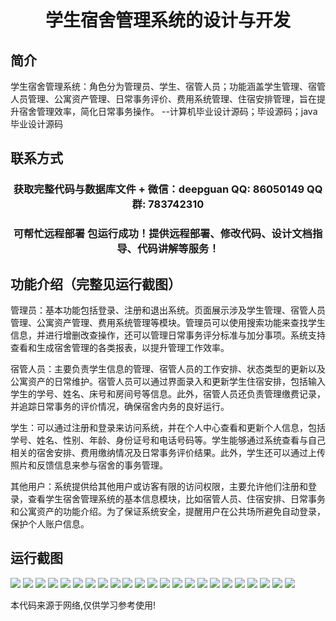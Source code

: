 <p><h1 align="center">学生宿舍管理系统的设计与开发</h1></p>

## 简介
学生宿舍管理系统：角色分为管理员、学生、宿管人员；功能涵盖学生管理、宿管人员管理、公寓资产管理、日常事务评价、费用系统管理、住宿安排管理，旨在提升宿舍管理效率，简化日常事务操作。    --计算机毕业设计源码；毕设源码；java毕业设计源码


## 联系方式
<p><h3 align="center">获取完整代码与数据库文件 + 微信：deepguan QQ: 86050149 QQ群: 783742310</h3></p>
<p><h3 align="center">可帮忙远程部署 包运行成功！提供远程部署、修改代码、设计文档指导、代码讲解等服务！</h3></p>

## 功能介绍（完整见运行截图）
管理员：基本功能包括登录、注册和退出系统。页面展示涉及学生管理、宿管人员管理、公寓资产管理、费用系统管理等模块。管理员可以使用搜索功能来查找学生信息，并进行增删改查操作，还可以管理日常事务评分标准与加分事项。系统支持查看和生成宿舍管理的各类报表，以提升管理工作效率。

宿管人员：主要负责学生信息的管理、宿管人员的工作安排、状态类型的更新以及公寓资产的日常维护。宿管人员可以通过界面录入和更新学生住宿安排，包括输入学生的学号、姓名、床号和房间号等信息。此外，宿管人员还负责管理缴费记录，并追踪日常事务的评价情况，确保宿舍内务的良好运行。

学生：可以通过注册和登录来访问系统，并在个人中心查看和更新个人信息，包括学号、姓名、性别、年龄、身份证号和电话号码等。学生能够通过系统查看与自己相关的宿舍安排、费用缴纳情况及日常事务评价结果。此外，学生还可以通过上传照片和反馈信息来参与宿舍的事务管理。

其他用户：系统提供给其他用户或访客有限的访问权限，主要允许他们注册和登录，查看学生宿舍管理系统的基本信息模块，比如宿管人员、住宿安排、日常事务和公寓资产的功能介绍。为了保证系统安全，提醒用户在公共场所避免自动登录，保护个人账户信息。


## 运行截图
![](https://bs-1329754181.cos.ap-shanghai.myqcloud.com/spring/StudentDormitoryManagementSystemDesignAndDevelopment/img/001.jpg)
![](https://bs-1329754181.cos.ap-shanghai.myqcloud.com/spring/StudentDormitoryManagementSystemDesignAndDevelopment/img/002.jpg)
![](https://bs-1329754181.cos.ap-shanghai.myqcloud.com/spring/StudentDormitoryManagementSystemDesignAndDevelopment/img/003.jpg)
![](https://bs-1329754181.cos.ap-shanghai.myqcloud.com/spring/StudentDormitoryManagementSystemDesignAndDevelopment/img/004.jpg)
![](https://bs-1329754181.cos.ap-shanghai.myqcloud.com/spring/StudentDormitoryManagementSystemDesignAndDevelopment/img/005.jpg)
![](https://bs-1329754181.cos.ap-shanghai.myqcloud.com/spring/StudentDormitoryManagementSystemDesignAndDevelopment/img/006.jpg)
![](https://bs-1329754181.cos.ap-shanghai.myqcloud.com/spring/StudentDormitoryManagementSystemDesignAndDevelopment/img/007.jpg)
![](https://bs-1329754181.cos.ap-shanghai.myqcloud.com/spring/StudentDormitoryManagementSystemDesignAndDevelopment/img/008.jpg)
![](https://bs-1329754181.cos.ap-shanghai.myqcloud.com/spring/StudentDormitoryManagementSystemDesignAndDevelopment/img/009.jpg)
![](https://bs-1329754181.cos.ap-shanghai.myqcloud.com/spring/StudentDormitoryManagementSystemDesignAndDevelopment/img/010.jpg)
![](https://bs-1329754181.cos.ap-shanghai.myqcloud.com/spring/StudentDormitoryManagementSystemDesignAndDevelopment/img/011.jpg)
![](https://bs-1329754181.cos.ap-shanghai.myqcloud.com/spring/StudentDormitoryManagementSystemDesignAndDevelopment/img/012.jpg)
![](https://bs-1329754181.cos.ap-shanghai.myqcloud.com/spring/StudentDormitoryManagementSystemDesignAndDevelopment/img/013.jpg)
![](https://bs-1329754181.cos.ap-shanghai.myqcloud.com/spring/StudentDormitoryManagementSystemDesignAndDevelopment/img/014.jpg)
![](https://bs-1329754181.cos.ap-shanghai.myqcloud.com/spring/StudentDormitoryManagementSystemDesignAndDevelopment/img/015.jpg)
![](https://bs-1329754181.cos.ap-shanghai.myqcloud.com/spring/StudentDormitoryManagementSystemDesignAndDevelopment/img/016.jpg)
![](https://bs-1329754181.cos.ap-shanghai.myqcloud.com/spring/StudentDormitoryManagementSystemDesignAndDevelopment/img/017.jpg)
![](https://bs-1329754181.cos.ap-shanghai.myqcloud.com/spring/StudentDormitoryManagementSystemDesignAndDevelopment/img/018.jpg)
![](https://bs-1329754181.cos.ap-shanghai.myqcloud.com/spring/StudentDormitoryManagementSystemDesignAndDevelopment/img/019.jpg)
![](https://bs-1329754181.cos.ap-shanghai.myqcloud.com/spring/StudentDormitoryManagementSystemDesignAndDevelopment/img/020.jpg)
![](https://bs-1329754181.cos.ap-shanghai.myqcloud.com/spring/StudentDormitoryManagementSystemDesignAndDevelopment/img/021.jpg)
![](https://bs-1329754181.cos.ap-shanghai.myqcloud.com/spring/StudentDormitoryManagementSystemDesignAndDevelopment/img/022.jpg)
![](https://bs-1329754181.cos.ap-shanghai.myqcloud.com/spring/StudentDormitoryManagementSystemDesignAndDevelopment/img/023.jpg)

<p>本代码来源于网络,仅供学习参考使用!</p>

